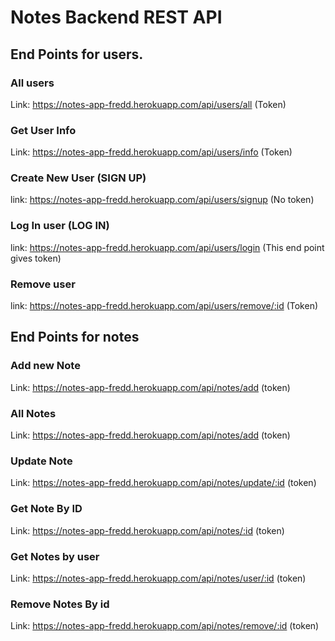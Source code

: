 # Notes Backend REST API

## End Points for users.

### All users

Link: https://notes-app-fredd.herokuapp.com/api/users/all (Token)

### Get User Info
 
Link: https://notes-app-fredd.herokuapp.com/api/users/info (Token)

### Create New User (SIGN UP)

link: https://notes-app-fredd.herokuapp.com/api/users/signup (No token)

### Log In user (LOG IN)

link: https://notes-app-fredd.herokuapp.com/api/users/login (This end point gives token)

### Remove user 

link: https://notes-app-fredd.herokuapp.com/api/users/remove/:id (Token)



## End Points for notes

### Add new Note

Link: https://notes-app-fredd.herokuapp.com/api/notes/add (token)

### All Notes

Link: https://notes-app-fredd.herokuapp.com/api/notes/add (token)

### Update Note
 
Link: https://notes-app-fredd.herokuapp.com/api/notes/update/:id (token)

### Get Note By ID

Link: https://notes-app-fredd.herokuapp.com/api/notes/:id (token)

### Get Notes by user

Link: https://notes-app-fredd.herokuapp.com/api/notes/user/:id (token)

### Remove Notes By id
 
Link: https://notes-app-fredd.herokuapp.com/api/notes/remove/:id (token)